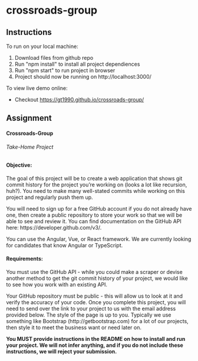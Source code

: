# crossroads-group

## Instructions

To run on your local machine:

1. Download files from github repo
2. Run "npm install" to install all project dependiences
3. Run "npm start" to run project in browser
4. Project should now be running on http://localhost:3000/

To view live demo online:

- Checkout https://gt1990.github.io/crossroads-group/

## Assignment

<h4>Crossroads-Group</h4>
<h6>Take-Home Project<h6>

<h4>Objective:</h4>

<p>
The goal of this project will be to create a web application that shows git commit history for the project you’re working on (looks a lot like recursion, huh?). You need to make many well-stated commits while working on this project and regularly push them up.
</p>
<p>
You will need to sign up for a free GitHub account if you do not already have one, then create a public repository to store your work so that we will be able to see and review it. You can find documentation on the GitHub API here: https://developer.github.com/v3/.
</p>
<p>
You can use the Angular, Vue, or React framework. We are currently looking for candidates that know Angular or TypeScript.
</p>

<h4>Requirements:</h4>

<p>
You must use the GitHub API - while you could make a scraper or devise another method to get the git commit history of your project, we would like to see how you work with an existing API.
</p>
<p>
Your GitHub repository must be public - this will allow us to look at it and verify the accuracy of your code. Once you complete this project, you will need to send over the link to your project to us with the email address provided below.
The style of the page is up to you. Typically we use something like Bootstrap (http://getbootstrap.com) for a lot of our projects, then style it to meet the business want or need later on.
</p>

<strong>
You MUST provide instructions in the README on how to install and run your project. We will not infer anything, and if you do not include these instructions, we will reject your submission.
<strong>
